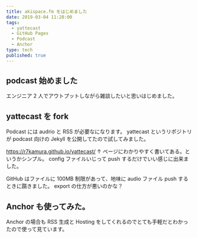 ```yaml
---
title: akispace.fm をはじめました
date: 2019-03-04 11:28:00
tags:
  - yattecast
  - GitHub Pages
  - Podcast
  - Anchor
type: tech
published: true
---
```


## podcast 始めました

エンジニア 2 人でアウトプットしながら雑談したいと思いはじめました。

## yattecast を fork

Podcast には audrio と RSS が必要なになります。
yattecast というリポジトリが podcast 向けの Jekyll を公開してたので試してみました。

https://r7kamura.github.io/yattecast/
↑ ページにわかりやすく書いてある。というかシンプル。
config ファイルいじって push するだけでいい感じに出来ました。

GitHub はファイルに 100MB 制限があって、地味に audio ファイル push するときに躓きました。
export の仕方が悪いのかな？

## Anchor も使ってみた。

Anchor の場合も RSS 生成と Hosting をしてくれるのでとても手軽だとわかったので使って見ています。
